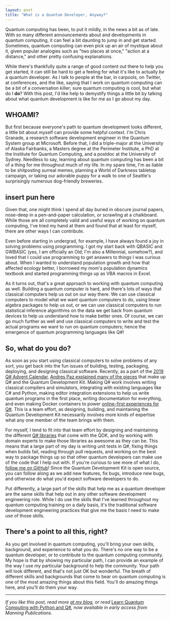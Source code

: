 ```yaml
---
layout: post
title: "What is a Quantum Developer, Anyway?"
---
```


Quantum computing has been, to put it mildly, in the news a bit as of late.
With so many different announcements about and developments in quantum computing, it can feel a bit daunting to jump in and get started.
Sometimes, quantum computing can even pick up an air of mystique about it, given popular analogies such as "two places at once," "action at a distance," and other pretty confusing explanations.

While there's thankfully quite a range of good content out there to help you get started, it can still be hard to get a feeling for what it's like to actually *be* a quantum developer.
As I talk to people at the bar, in carpools, on Twitter, at conferences, and the like, saying that I work on quantum computing can be a bit of a conversation killer; sure quantum computing is cool, but what do I **do**?
With this post, I'd like help to demystify things a little bit by talking about what quantum development is like for me as I go about my day.

## WHOAMI? ##

But first because everyone's path to quantum development looks different, a little bit about myself can provide some helpful context.
I'm Chris Granade, a research software development engineer in the Quantum System group at Microsoft.
Before that, I did a triple-major at the University of Alaska Fairbanks, a Masters degree at the Perimeter Institute, a PhD at the Institute for Quantum Computing, and a postdoc at the University of Sydney.
Needless to say, learning about quantum computing has been a bit of a thing for me throughout much of my life.
In my spare time, I'm as liable to be shitposting surreal memes, planning a World of Darkness tabletop campaign, or taking our adorable puppy for a walk to one of Seattle's surprisingly numerous dog-friendly breweries.

## insert pun here ##

Given that, one might think I spend all day buried in obscure journal papers, nose-deep in a pen-and-paper calculation, or scrawling at a chalkboard.
While those are all completely valid and useful ways of working on quantum computing, I've tried my hand at them and found that at least for myself, there are other ways I can contribute.

Even before starting in undergrad, for example, I have always found a joy in solving problems using programming.
I got my start back with QBASIC and GWBASIC (yes, I am officially an Old; I'm also a Millennial, somehow?), and loved that I could use programming to get answers to things I was curious about.
When I wanted to understand population growth and how that affected ecology better, I borrowed my mom's population dynamics textbook and started programming things up as VBA macros in Excel.

As it turns out, that's a great approach to working with quantum computing as well.
Building a quantum computer is hard, and there's lots of ways that classical computers help us out on our way there.
We can use classical computers to model what we want quantum computers to do, using linear algebra packages to help us out, or we can use classical computers to run statistical inference algorithms on the data we get back from quantum devices to help us understand how to make better ones.
Of course, we can go much further as well and use classical computers to write and test the actual programs we want to run on quantum computers; hence the emergence of quantum programming languages like Q#!

## So, what do you **do**? ##

As soon as you start using classical computers to solve problems of any sort, you get back into the fun issues of building, testing, packaging, deploying, and designing classical software.
Recently, as a part of the [2019 Q# Advent Calendar](https://devblogs.microsoft.com/qsharp/q-advent-calendar-2019/), [Andres Paz explained many of the pieces](https://devblogs.microsoft.com/qsharp/everything-you-should-know-about-the-quantum-development-kit-but-were-afraid-to-ask/) that make up Q# and the Quantum Development Kit.
Making Q# work involves writing classical compilers and simulators, integrating with existing languages like C# and Python, making editor integration extensions to help us write quantum programs in the first place, writing documentation for everything, and even making Docker containers to power [online-first experiences for Q#](https://github.com/cgranade/quantum-research-template).
This is a team effort, as designing, building, and maintaining the Quantum Development Kit necessarily involves more kinds of expertise what any one member of the team brings with them.

For myself, I tend to fit into that team effort by designing and maintaining the different [Q# libraries](https://docs.microsoft.com/quantum/libraries/) that come with the QDK, and by working with domain experts to make those libraries as awesome as they can be.
This means that a large part of my day is writing unit tests in Q#, fixing things when builds fail, reading through pull requests, and working on the best way to package things up so that other quantum developers can make use of the code that I help out with.
If you're curious to see more of what I do, [follow me on GitHub](https://github.com/cgranade/)!
Since the Quantum Development Kit is open source, you can follow along as we add new features, fix bugs, introduce new bugs, and otherwise do what you'd expect software developers to do.

Put differently, a large part of the skills that help me as a quantum developer are the same skills that help out in any other software development engineering role.
While I do use the skills that I've learned throughout my quantum computing training on a daily basis, it's the traditional software development engineering practices that give me the basis I need to make use of those skills.

## There's a point to all this, right? ##

As you get involved in quantum computing, you'll bring your own skills, background, and experience to what you do.
There's no one way to be a quantum developer, or to contribute to the quantum computing community.
My hope is that by showing my particular path, I can provide an example of the way I use my particular background to help the community.
Your path will look different, and that's not just OK but wonderful.
The breath of different skills and backgrounds that come to bear on quantum computing is one of the most amazing things about this field.
You'll do amazing things here, and you'll do them your way.

---

_If you like this post, read more [at my blog](http://www.cgranade.com/blog), or read_ [Learn Quantum Computing with Python and Q#](https://bit.ly/qsharp-book)_, now available in early access from Manning Publications._